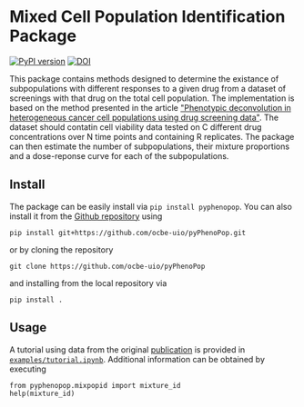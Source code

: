 Mixed Cell Population Identification Package
=======================
[![PyPI version](https://badge.fury.io/py/pyphenopop.png)](https://badge.fury.io/py/pyphenopop)
[![DOI](https://zenodo.org/badge/DOI/10.5281/zenodo.7323577.svg)](https://doi.org/10.5281/zenodo.7323577)



This package contains methods designed to determine the existance of 
subpopulations with different responses to a given drug from a dataset of 
screenings with that drug on the total cell population. The implementation is
based on the method presented in the article 
["Phenotypic deconvolution in heterogeneous cancer cell populations using drug screening data"](https://doi.org/10.1101/2022.01.17.476604).
The dataset should contatin cell viability data tested on C different drug concentrations over 
N time points and containing R replicates. The package can then estimate the 
number of subpopulations, their mixture proportions and a dose-reponse curve 
for each of the subpopulations. 

## Install
The package can be easily install via `pip install pyphenopop`. You can also install it from the [Github repository](https://github.com/ocbe-uio/pyPhenoPop) using 

`pip install git+https://github.com/ocbe-uio/pyPhenoPop.git` 

or by cloning the repository

`git clone https://github.com/ocbe-uio/pyPhenoPop` 

and installing from the local repository via

`pip install .`

## Usage

A tutorial using data from the original [publication](https://doi.org/10.1101/2022.01.17.476604) is provided in [`examples/tutorial.ipynb`](https://github.com/ocbe-uio/pyPhenoPop/blob/main/examples/tutorial.ipynb). Additional information can be obtained by executing

```
from pyphenopop.mixpopid import mixture_id
help(mixture_id)
